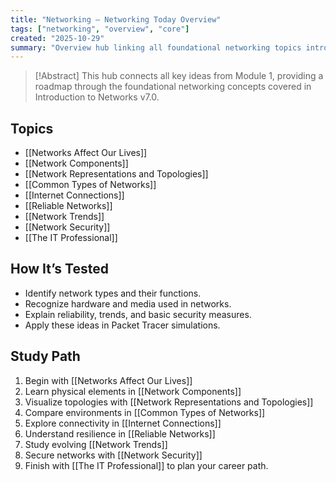 ```yaml
---
title: "Networking – Networking Today Overview"
tags: ["networking", "overview", "core"]
created: "2025-10-29"
summary: "Overview hub linking all foundational networking topics introduced in Module 1: Networking Today."
---
```



> [!Abstract]
> This hub connects all key ideas from Module 1, providing a roadmap through the foundational networking concepts covered in Introduction to Networks v7.0.

## Topics
- [[Networks Affect Our Lives]]
- [[Network Components]]
- [[Network Representations and Topologies]]
- [[Common Types of Networks]]
- [[Internet Connections]]
- [[Reliable Networks]]
- [[Network Trends]]
- [[Network Security]]
- [[The IT Professional]]

## How It’s Tested
- Identify network types and their functions.
- Recognize hardware and media used in networks.
- Explain reliability, trends, and basic security measures.
- Apply these ideas in Packet Tracer simulations.

## Study Path
1. Begin with [[Networks Affect Our Lives]]  
2. Learn physical elements in [[Network Components]]  
3. Visualize topologies with [[Network Representations and Topologies]]  
4. Compare environments in [[Common Types of Networks]]  
5. Explore connectivity in [[Internet Connections]]  
6. Understand resilience in [[Reliable Networks]]  
7. Study evolving [[Network Trends]]  
8. Secure networks with [[Network Security]]  
9. Finish with [[The IT Professional]] to plan your career path.